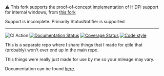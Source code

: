 ⚠️ This fork supports the proof-of-concept implementation of HiDPI support for internal windows, from [this fork](https://github.com/richcarni/qtile)

Support is incomplete. Primarily StatusNotifier is supported

---

![CI Action](https://github.com/elParaguayo/qtile-extras/workflows/ci/badge.svg?branch=main)
[![Documentation Status](https://readthedocs.org/projects/qtile-extras/badge/?version=latest)](https://qtile-extras.readthedocs.io/en/latest/?badge=latest)
[![Coverage Status](https://coveralls.io/repos/github/elParaguayo/qtile-extras/badge.svg?branch=main)](https://coveralls.io/github/elParaguayo/qtile-extras?branch=main)
[![Code style](https://img.shields.io/badge/code%20style-ruff-000000.svg)](https://github.com/astral-sh/ruff)

This is a separate repo where I share things that I made for qtile that (probably) won't ever end up in the main repo.

This things were really just made for use by me so your mileage may vary.

Documentation can be found [here](https://qtile-extras.readthedocs.io/).

